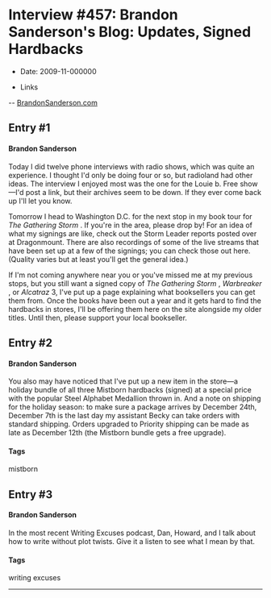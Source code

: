 # Interview #457: Brandon Sanderson's Blog: Updates, Signed Hardbacks

- Date: 2009-11-000000

- Links

-- [BrandonSanderson.com](http://www.brandonsanderson.com/blog/842/Updates-Signed-Hardbacks)


## Entry #1

#### Brandon Sanderson

Today I did twelve phone interviews with radio shows, which was quite an experience. I thought I'd only be doing four or so, but radioland had other ideas. The interview I enjoyed most was the one for the Louie b. Free show—I'd post a link, but their archives seem to be down. If they ever come back up I'll let you know.

Tomorrow I head to Washington D.C. for the next stop in my book tour for
*The Gathering Storm*
. If you're in the area, please drop by! For an idea of what my signings are like, check out the Storm Leader reports posted over at Dragonmount. There are also recordings of some of the live streams that have been set up at a few of the signings; you can check those out here. (Quality varies but at least you'll get the general idea.)

If I'm not coming anywhere near you or you've missed me at my previous stops, but you still want a signed copy of
*The Gathering Storm*
,
*Warbreaker*
, or
*Alcatraz*
3, I've put up a page explaining what booksellers you can get them from. Once the books have been out a year and it gets hard to find the hardbacks in stores, I'll be offering them here on the site alongside my older titles. Until then, please support your local bookseller.

## Entry #2

#### Brandon Sanderson

You also may have noticed that I've put up a new item in the store—a holiday bundle of all three Mistborn hardbacks (signed) at a special price with the popular Steel Alphabet Medallion thrown in. And a note on shipping for the holiday season: to make sure a package arrives by December 24th, December 7th is the last day my assistant Becky can take orders with standard shipping. Orders upgraded to Priority shipping can be made as late as December 12th (the Mistborn bundle gets a free upgrade).

#### Tags

mistborn

## Entry #3

#### Brandon Sanderson

In the most recent Writing Excuses podcast, Dan, Howard, and I talk about how to write without plot twists. Give it a listen to see what I mean by that.

#### Tags

writing excuses


---

